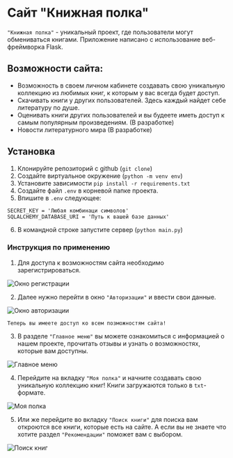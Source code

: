 # Сайт "Книжная полка"

`"Книжная полка"` - уникальный проект, где пользователи могут обмениваться книгами. Приложение написано с использование веб-фреймворка Flask.

## Возможности сайта:
- Возможность в своем личном кабинете создавать свою уникальную коллекцию из любимых книг, к которым у вас всегда будет доступ.
- Скачивать книги у других пользователей. Здесь каждый найдет себе литературу по душе.
- Оценивать книги других пользователей и вы будеете иметь доступ к самым популярным произведениям. (В разработке) 
- Новости литературного мира (В разработке)

## Установка

1. Клонируйте репозиторий с github (`git clone`)
2. Создайте виртуальное окружение (`python -m venv env`)
3. Установите зависимости `pip install -r requirements.txt`
4. Создайте файл `.env` в корневой папке проекта.
5. Впишите в `.env` следующее:
```
SECRET_KEY = 'Любая комбинаци символов'
SQLALCHEMY_DATABASE_URI = 'Путь к вашей базе данных'
```
6. В командной строке запустите сервер (`python main.py`)

### Инструкция по применению

1. Для доступа к возможностям сайта необходимо зарегистрироваться.

![Окно регистрации](https://github.com/NikitaTiv/Bookshelf/blob/origin/bookshelf/webapp/static/img/Pict_for_READ_ME/reg.png)

2. Далее нужно перейти в окно `"Авторизации"` и ввести свои данные.

![Окно авторизации](https://github.com/NikitaTiv/Bookshelf/blob/origin/bookshelf/webapp/static/img/Pict_for_READ_ME/authorization.png)

`Теперь вы имеете доступ ко всем позможностям сайта!`

3. В разделе `"Главное меню"` вы можете ознакомиться с информацией о нашем проекте, прочитать отзывы и узнать о возможностях, которые вам доступны.

![Главное меню](https://github.com/NikitaTiv/Bookshelf/blob/origin/bookshelf/webapp/static/img/Pict_for_READ_ME/main_menu.png)

4. Перейдите на вкладку `"Моя полка"` и начните создавать свою уникальную коллекцию книг! Книги загружаются только в `txt`-формате.

![Моя полка](https://github.com/NikitaTiv/Bookshelf/blob/origin/bookshelf/webapp/static/img/Pict_for_READ_ME/myshelf.png)

5. Или же перейдите во вкладку `"Поиск книги"` для поиска вам откроются все книги, которые есть на сайте. А если вы не знаете что хотите раздел `"Рекомендации"` поможет вам с выбором.

![Поиск книг](https://github.com/NikitaTiv/Bookshelf/blob/origin/bookshelf/webapp/static/img/Pict_for_READ_ME/search.png)
